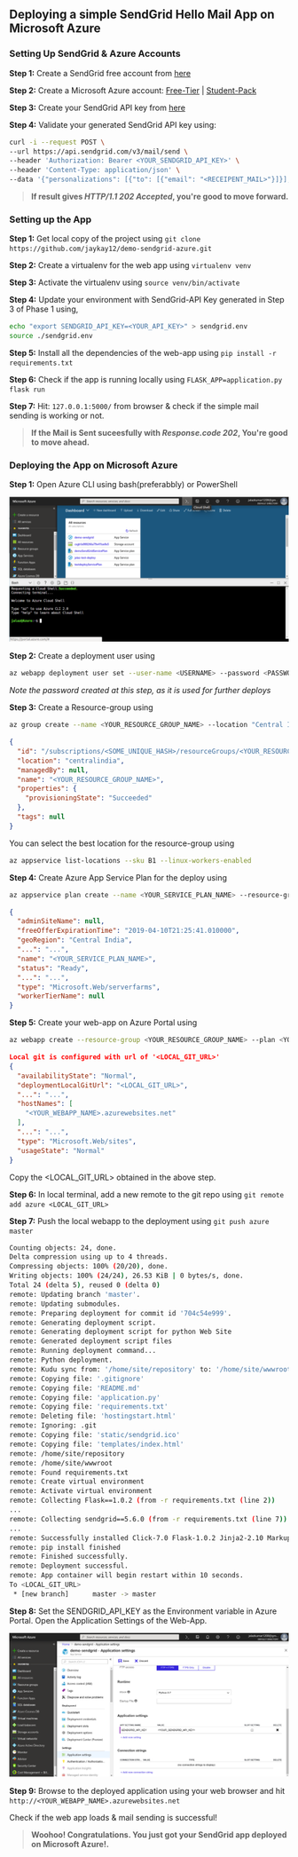 ## Deploying a simple SendGrid Hello Mail App on Microsoft Azure

### Setting Up SendGrid & Azure Accounts

**Step 1:** Create a SendGrid free account from [here](https://sendgrid.com/free?source=sendgrid-python)

**Step 2:** Create a Microsoft Azure account: [Free-Tier](https://azure.microsoft.com/en-in/free/) | [Student-Pack](https://azure.microsoft.com/en-in/free/students/)

**Step 3:** Create your SendGrid API key from [here](https://app.sendgrid.com/settings/api_keys)

**Step 4:** Validate your generated SendGrid API key using:
```bash
curl -i --request POST \
--url https://api.sendgrid.com/v3/mail/send \
--header 'Authorization: Bearer <YOUR_SENDGRID_API_KEY>' \
--header 'Content-Type: application/json' \
--data '{"personalizations": [{"to": [{"email": "<RECEIPENT_MAIL>"}]}],"from": {"email": "<SENDER_MAIL>"},"subject": "Is API Key Working","content": [{"type": "text/plain", "value": "Yes, It is!"}]}'
```

> **If result gives *HTTP/1.1 202 Accepted*, you're good to move forward.**


### Setting up the App

**Step 1:** Get local copy of the project using `git clone https://github.com/jaykay12/demo-sendgrid-azure.git`

**Step 2:** Create a virtualenv for the web app using `virtualenv venv`

**Step 3:** Activate the virtualenv using `source venv/bin/activate`

**Step 4:** Update your environment with SendGrid-API Key generated in Step 3 of Phase 1 using,
```bash
echo "export SENDGRID_API_KEY=<YOUR_API_KEY>" > sendgrid.env
source ./sendgrid.env
```

**Step 5:** Install all the dependencies of the web-app using `pip install -r requirements.txt`

**Step 6:** Check if the app is running locally using `FLASK_APP=application.py flask run`

**Step 7:** Hit: `127.0.0.1:5000/` from browser & check if the simple mail sending is working or not.

> **If the Mail is Sent suceesfully with *Response.code 202*, You're good to move ahead.**


### Deploying the App on Microsoft Azure

**Step 1:** Open Azure CLI using bash(preferabbly) or PowerShell

![azure-cli](images/azure-cli.png)

**Step 2:** Create a deployment user using 
```bash
az webapp deployment user set --user-name <USERNAME> --password <PASSWORD>
```
*Note the password created at this step, as it is used for further deploys*

**Step 3:** Create a Resource-group using 
```bash 
az group create --name <YOUR_RESOURCE_GROUP_NAME> --location "Central India"
```
```json
{
  "id": "/subscriptions/<SOME_UNIQUE_HASH>/resourceGroups/<YOUR_RESOURCE_GROUP_NAME>",
  "location": "centralindia",
  "managedBy": null,
  "name": "<YOUR_RESOURCE_GROUP_NAME>",
  "properties": {
    "provisioningState": "Succeeded"
  },
  "tags": null
}
```

You can select the best location for the resource-group using 
```bash
az appservice list-locations --sku B1 --linux-workers-enabled
```

**Step 4:** Create Azure App Service Plan for the deploy using 
```bash
az appservice plan create --name <YOUR_SERVICE_PLAN_NAME> --resource-group <YOUR_RESOURCE_GROUP_NAME> --sku B1 --is-linux
```
```json
{
  "adminSiteName": null,
  "freeOfferExpirationTime": "2019-04-10T21:25:41.010000",
  "geoRegion": "Central India",
  "...": "...",
  "name": "<YOUR_SERVICE_PLAN_NAME>",  
  "status": "Ready",
  "...": "...",
  "type": "Microsoft.Web/serverfarms",
  "workerTierName": null
}
```

**Step 5:** Create your web-app on Azure Portal using 
```bash
az webapp create --resource-group <YOUR_RESOURCE_GROUP_NAME> --plan <YOUR_SERVICE_PLAN_NAME> --name <YOUR_WEBAPP_NAME> --runtime "PYTHON|3.7" --deployment-local-git
```
```json
Local git is configured with url of '<LOCAL_GIT_URL>'
{
  "availabilityState": "Normal",
  "deploymentLocalGitUrl": "<LOCAL_GIT_URL>",
  "...": "...",
  "hostNames": [
    "<YOUR_WEBAPP_NAME>.azurewebsites.net"
  ],
  "...": "...",
  "type": "Microsoft.Web/sites",
  "usageState": "Normal"
}
```

Copy the <LOCAL_GIT_URL> obtained in the above step.

**Step 6:** In local terminal, add a new remote to the git repo using `git remote add azure <LOCAL_GIT_URL>`

**Step 7:** Push the local webapp to the deployment using `git push azure master`
```bash
Counting objects: 24, done.
Delta compression using up to 4 threads.
Compressing objects: 100% (20/20), done.
Writing objects: 100% (24/24), 26.53 KiB | 0 bytes/s, done.
Total 24 (delta 5), reused 0 (delta 0)
remote: Updating branch 'master'.
remote: Updating submodules.
remote: Preparing deployment for commit id '704c54e999'.
remote: Generating deployment script.
remote: Generating deployment script for python Web Site
remote: Generated deployment script files
remote: Running deployment command...
remote: Python deployment.
remote: Kudu sync from: '/home/site/repository' to: '/home/site/wwwroot'
remote: Copying file: '.gitignore'
remote: Copying file: 'README.md'
remote: Copying file: 'application.py'
remote: Copying file: 'requirements.txt'
remote: Deleting file: 'hostingstart.html'
remote: Ignoring: .git
remote: Copying file: 'static/sendgrid.ico'
remote: Copying file: 'templates/index.html'
remote: /home/site/repository
remote: /home/site/wwwroot
remote: Found requirements.txt
remote: Create virtual environment
remote: Activate virtual environment
remote: Collecting Flask==1.0.2 (from -r requirements.txt (line 2))
...
remote: Collecting sendgrid==5.6.0 (from -r requirements.txt (line 7))
...
remote: Successfully installed Click-7.0 Flask-1.0.2 Jinja2-2.10 MarkupSafe-1.0 Werkzeug-0.14.1 itsdangerous-0.24 python-http-client-3.1.0 sendgrid-5.6.0
remote: pip install finished
remote: Finished successfully.
remote: Deployment successful.
remote: App container will begin restart within 10 seconds.
To <LOCAL_GIT_URL>
 * [new branch]      master -> master
```

**Step 8:** Set the SENDGRID_API_KEY as the Environment variable in Azure Portal. Open the Application Settings of the Web-App.

![api_key](images/azure-api-key.png)


**Step 9:** Browse to the deployed application using your web browser and hit `http://<YOUR_WEBAPP_NAME>.azurewebsites.net`

Check if the web app loads & mail sending is successful!

> **Woohoo! Congratulations. You just got your SendGrid app deployed on Microsoft Azure!.**
